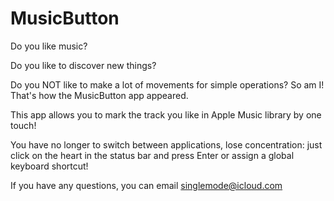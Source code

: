 # MusicButton


Do you like music?

Do you like to discover new things?

Do you NOT like to make a lot of movements for simple operations? So am I! That's how the MusicButton app appeared.

This app allows you to mark the track you like in Apple Music library by one touch!

You have no longer to switch between applications, lose concentration: just click on the heart in the status bar and press Enter or assign a global keyboard shortcut!

If you have any questions, you can email singlemode@icloud.com
